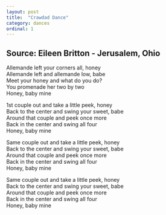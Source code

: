 ```yaml
---
layout: post
title:  "Crawdad Dance"
category: dances
ordinal: 1
---
```


## Source: Eileen Britton - Jerusalem, Ohio

Allemande left your corners all, honey   
Allemande left and allemande low, babe   
Meet your honey and what do you do?   
You promenade her two by two   
Honey, baby mine  
  
1st couple out and take a little peek, honey   
Back to the center and swing your sweet, babe   
Around that couple and peek once more   
Back in the center and swing all four   
Honey, baby mine  
  
Same couple out and take a little peek, honey   
Back to the center and swing your sweet, babe   
Around that couple and peek once more   
Back in the center and swing all four   
Honey, baby mine  
  
Same couple out and take a little peek, honey   
Back to the center and swing your sweet, babe   
Around that couple and peek once more   
Back in the center and swing all four   
Honey, baby mine  
